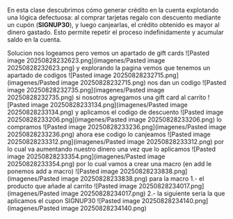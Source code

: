 En esta clase descubrimos cómo generar crédito en la cuenta explotando una lógica defectuosa: al comprar tarjetas regalo con descuento mediante un cupón (**SIGNUP30**), y luego canjearlas, el crédito obtenido es mayor al dinero gastado. Esto permite repetir el proceso indefinidamente y acumular saldo en la cuenta.

Solucion
nos logeamos pero vemos un apartado de gift cards
![Pasted image 20250828232623.png](imagenes/Pasted image 20250828232623.png)
y explorando la pagina vemos que tenemos un apartado de codigos
![Pasted image 20250828232715.png](imagenes/Pasted image 20250828232715.png)
nos dan un codigo
![Pasted image 20250828232735.png](imagenes/Pasted image 20250828232735.png)
si nosotros agregamos una gift card al carrito
![Pasted image 20250828233134.png](imagenes/Pasted image 20250828233134.png)
y aplicamos el codigo de descuento
![Pasted image 20250828233206.png](imagenes/Pasted image 20250828233206.png)
lo compramos
![Pasted image 20250828233236.png](imagenes/Pasted image 20250828233236.png)
ahora ese codigo lo canjeamos
![Pasted image 20250828233312.png](imagenes/Pasted image 20250828233312.png)
por lo cual va aumentando nuestro dinero una vez que lo aplicamos
![Pasted image 20250828233354.png](imagenes/Pasted image 20250828233354.png)
por lo cual vamos a crear una macro (en add le ponemos add a macro)
![Pasted image 20250828233838.png](imagenes/Pasted image 20250828233838.png)
para la macro 
1.- el producto que añade al carrito
![Pasted image 20250828234017.png](imagenes/Pasted image 20250828234017.png)
2.- la siguiente seria la que aplicamos el cupon SIGNUP30
![Pasted image 20250828234140.png](imagenes/Pasted image 20250828234140.png)

